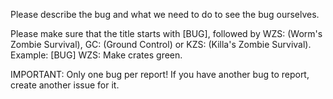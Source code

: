 Please describe the bug and what we need to do to see the bug ourselves.

Please make sure that the title starts with [BUG], followed by WZS: (Worm's Zombie Survival), GC: (Ground Control) or KZS: (Killa's Zombie Survival).
Example: [BUG] WZS: Make crates green.

IMPORTANT: Only one bug per report! If you have another bug to report, create another issue for it.

